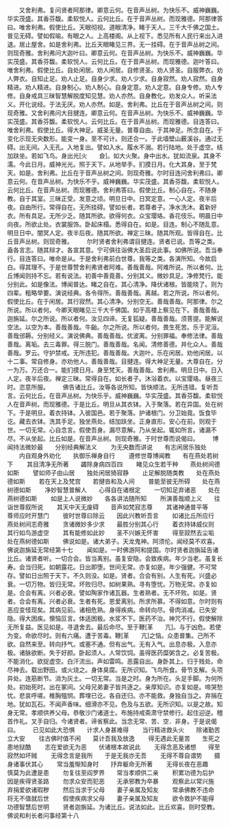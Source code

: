 <!-- { "loadSidebar": true } -->
　　又舍利弗。复问贤者阿那律。卿意云何。在音声丛树。为快乐不。威神巍巍。华实茂盛。其香芬馥。柔软悦人。云何比丘。在于音声丛树。而现雅德。阿那律答曰。唯舍利弗。假使比丘。天眼彻视。道眼清净。睹于天人。三千大千佛之国土。普见无碍。譬如假喻。有眼之人。上高楼阁。从上视下。悉见所有人民行来出入进退。居止屋舍。如是舍利弗。比丘天眼睹见三界。无一挂碍。在于音声丛树之间。则现奇雅。舍利弗问大迦叶曰。卿意云何。在音声丛树。为快乐不。威神巍巍。华实茂盛。其香芬馥。柔软悦人。云何比丘。在于音声丛树。而现雅德。迦叶答曰。唯舍利弗。假使比丘。自处闲居。劝人闲居。自修贤圣。劝人贤圣。自服弊衣。劝人弊衣。自知止足。劝人止足。自身少求。劝人少求。自身寂然。劝人寂然。自身精进。劝人精进。自身制心。劝人制心。自身定意。劝人定意。自身专修。劝人专修。自身戒具三昧智慧解脱度知见慧。劝人亦然。自身教化。劝发众人。听采法义。开化说经。于法无厌。劝人亦然。如是。舍利弗。比丘在于音声丛树之间。则现奇雅。又舍利弗问大目揵连。卿意云何。在音声丛树。为快乐不。威神巍巍。华实茂盛。其香芬馥。柔软悦人。云何比丘。在于音声丛树。而现雅德。目连答曰。唯舍利弗。假使比丘。得大神足。威圣无量。普尊自由。于其神足。所念自在。于变化示现无央数形。能变一身。至不可计。则还合一。于此墙壁山薮溪谷。通过无碍。出无间。入无孔。入地复出。譬如入水。履水不溺。若行陆地。处于虚空。结加趺坐。若如飞鸟。身出光[火　　僉]。如大火聚。身中出水。犹如流泉。其身不濡。今此日月。威神光光。照于天下。从地举手。扪摸日月。化大其身。至于梵天。如是。舍利弗。比丘在于音声丛树之间。则现奇雅。尔时目连问舍利弗曰。卿意云何。在音声丛树。为快乐不乎。威神巍巍。华实茂盛。其香芬馥。柔软悦人。云何比丘。在音声丛树。而现雅德。舍利弗答曰。假使比丘。制心自在。不随身教。自于其室。三昧正受。发意之顷。明旦日中。日冥定意。一心人定。夜半后夜。自由所行。常得自在。无所挂碍。譬如长者。若尊者子。净水洗沐。着新好衣。所有具足。无所少乏。随其所欲。欲得何衣。众宝璎珞。香花伎乐。明晨日中向夜。所欲止处。衣裳服饰。卧起床榻。悉得自在。如是。目连。制心不随乱意。明旦日中。闇冥人定。夜半后夜。随其所欲。禅定三昧。随其所观。皆得自在。比丘音声丛树。则现奇雅。
　　尔时贤者舍利弗谓目揵连。贤者已说。吾等之类。盍各言志。随其辩才。各宣其意。宁可俱往诣佛大圣启说此事。如佛所说。吾当奉行。目连答曰。唯命是从。于是舍利弗前白世尊。我等之类。各演所知。今故启白。得其理不。于是世尊赞舍利弗贤者阿难。善哉善哉。阿难所说。所以者何。比丘博闻则持不忘。若有说法。初善中善竟善。分别其义。微妙具足。净修梵行。能分别此。如是像法。博闻普达。睹之自在。其心清净。降伏诸根。皆能晓了。则为四辈。粗略举要。演说经典。各令得所。善哉善哉。离越。若之所说。所以者何。假使比丘。在于闲居。其行寂然。其心清净。分别空无。善哉善哉。阿那律。尔之所说。所以者何。今卿天眼睹见三千大千佛国。如于高楼上察见在下。善哉善哉。迦旃延。尔之所说。所以者何。汝见四谛。无复狐疑。善哉善哉。须菩提。能解说空法。以空为本。善哉善哉。牛齝。尔之所说。所以者何。畏生死苦。乐于泥洹。善哉邠耨。分别经义。演说佛典。善哉善哉。优波离。分别罪福。奉修法律。善哉善哉。离垢。去三毒罪。得三脱门。善哉善哉。名闻。清修善德。并化众人。善哉善哉。罗云。守护禁戒。无所违犯。善哉善哉。大迦叶。乐在闲居。劝他闲居。以十二事。常自修身。亦劝他人。善哉善哉。目揵连。得大神足无量。大尊自在。分一为万。万还合一。能扪摸日月。身至梵天。善哉善哉。舍利弗。明旦日中。日入人定。夜半后夜。禅定三昧。常得自在。如长者子。沐浴着衣。以宝璎珞。昼夜三时。恣意所服。
　　佛告诸比丘。汝等各说所知。皆快顺法。无所违错。复听吾言。云何比丘。在音声丛树。为快乐乎。威神巍巍。华实茂盛。其香芬馥。柔软悦人在音声树。而现雅德。于是比丘。明旦从其衣钵。入于聚落。若在异国。处在树下。于是明旦。着衣持钵。入彼国邑。若于聚落。护诸根门。分卫始竟。饭食毕讫。藏去衣钵。洗其手足。独坐燕处。结加趺坐。正身直形。安心在前。则观于世。一切无常。心自念言。假使吾身。漏尽意解。乃从坐起。辄如所言。诸漏不尽。不从坐起。比丘如是。在音声丛树。则现奇雅。于时世尊而说偈曰。
　　博闻持法微妙最　　分别经典解法义
　　为无央数而讲说　　有志闲居乐独处
　　内自观身外劝化　　执御乐禅身自行
　　遵修世尊博闻教　　有在燕处若树下
　　其目清净无所著　　蠲除身病四百四
　　睹见众生若干种　　燕处树间德如斯
　　譬如师子由山居　　独处闲居猗寂静
　　止足解脱随类教　　处在燕处德如斯
　　若在天上及梵宫　　若揵沓和及人间
　　普能至彼无所碍　　处在燕树德如斯
　　净妙智慧普解人　　心得自在诸根定
　　一切知足弃诸恶　　处在燕树德如斯
　　如是上人说微妙　　各各讲法随所知
　　所演善哉顺上义　　往诣世尊叙所说
　　其天中天无废碍　　音声如梵寂志尊
　　其诸神通普平等　　尊师应时开慧门
　　彼时世尊曰除云　　因此兴教听吾言
　　如诸比丘所应行　　燕处树间志奇雅
　　贪诸微妙多少求　　最胜分别其心行
　　着衣持钵威仪则　　其行如鸟游虚空
　　其有能修如此妙　　圣不兴嫉无怀害
　　得至寂然去尘垢　　处在燕树德如斯
　　佛说如是。诸大弟子。天龙鬼神。阿须伦。闻经莫不欢喜。
佛说迦旃延无常经第十七
　　闻如是。一时佛游阿和提国。尔时贤者迦旃延告诸比丘。诸贤者听。一切合会。皆当离别。虽复安隐。会致疾病。年少当老。虽复长寿。会当归死。如朝露花。日出即堕。世间无常。亦复如是。年少强健。不可常存。譬如日出照于天下。不久则没。如是。贤者。合会有别。人生有死。兴盛必衰。一切万物。皆归无常。坏败归尽。如树果熟。寻有堕忧。万物无常。亦复如是。合会有离。兴者必衰。譬如陶家作诸瓦器。生者熟者。无不坏败。如是。贤者。合会有离。兴者必衰。生者有死。恩爱离别。所求所慕。不得如意。尔时则有恶应变怪现矣。其病见前。诸相危熟。身得疾病。命转向尽。骨肉消减。已失安隐。得大困疾。懊恼叵言。体适困极。水浆不下。医药不治。神咒不行。假使解除无所复益。医见如是。寻退舍去。最后命尽。至于鞭[革　　亢]。与于凶危。若使为变。命欲尽时。则有六痛。遭于苦毒。鞭[革　　亢]之恼。众患普集。己所不欲。自然来至。转向抒气。或塞不通。但有出气。无有入气。出息亦极。入息亦极。诸脉欲断。失于好颜。卧起须人。人常饮饲。虽得医药糜粥含之。必复苦极。不能消化。欲捉虚空。白汗流出。声如雷鸣。恶露自出。身卧其上。归于贱处。命尽神去。载出野田。或火烧之。身体臭腐。无所识知。飞鸟所食。骨节支解。头项异处。连筋断节。消为灰土。一切无常。当是之时。身为所在。头足手脚。为何所处。初始死时。出在冢间。父母兄弟妻子皆共逐之。亲厚知识。亦复如是。啼哭愁忧。悲哀呼嗟。椎胸殟悯。葬埋已讫。各自还归。亦不能救。身独自当之。弃捐在地。犹如瓦石。不闻声香味。细滑亦不见。色及与五欲。无所识知。以是之故。知身无常。孝顺供养父母。恭敬沙门诸道士。布施持戒斋肃守禁修行。起住迎逆。稽首作礼。叉手自归。今诸贤者。谛省察此。当念无常、苦、空．非身。于是说偈曰。
　　已见如此大恐惧　　计求人身甚难得
　　当行精进救头火　　除诸勤苦立大安
　　往古佛时值不闲　　莫计吾我及放逸
　　得无遇此无量苦　　生死之患地狱酷
　　志在爱欲无为恶　　伏诸根本故说此
　　无得念恶及诸想　　得至寂然如坏贼
　　无得念言是我所　　于是无我亦无吾
　　无得不尊自谓势　　摄身诸事伏其心
　　常当羞惭知身时　　抒弃躯命无所著
　　无得长夜在恶趣　　慎莫为此遭是患
　　勿复往至阎罗界　　常当孝顺供二亲
　　积累功德为后护　　因是疾得贤圣路
　　勿求众安而犯恶　　无承邪教为卒暴
　　观察此以常兴施　　弃捐爱欲诸瑕秽
　　然后当求于父母　　妻子亲属及知友
　　常承佛教不违命　　将无不值就后世
　　假使疾病求父母　　妻子亲属及知友
　　欲令救护不能得　　功德智慧后世明
　　贤者迦旃延。为诸比丘。说法如此。比丘欢喜。则时受教。
佛说和利长者问事经第十八
